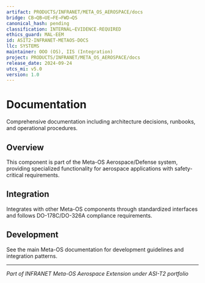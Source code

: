 ```yaml
---
artifact: PRODUCTS/INFRANET/META_OS_AEROSPACE/docs
bridge: CB→QB→UE→FE→FWD→QS
canonical_hash: pending
classification: INTERNAL–EVIDENCE-REQUIRED
ethics_guard: MAL-EEM
id: ASIT2-INFRANET-METAOS-DOCS
llc: SYSTEMS
maintainer: OOO (OS), IIS (Integration)
project: PRODUCTS/INFRANET/META_OS_AEROSPACE/docs
release_date: 2024-09-24
utcs_mi: v5.0
version: 1.0
---
```


# Documentation

Comprehensive documentation including architecture decisions, runbooks, and operational procedures.

## Overview

This component is part of the Meta-OS Aerospace/Defense system, providing specialized functionality for aerospace applications with safety-critical requirements.

## Integration

Integrates with other Meta-OS components through standardized interfaces and follows DO-178C/DO-326A compliance requirements.

## Development

See the main Meta-OS documentation for development guidelines and integration patterns.

---

*Part of INFRANET Meta-OS Aerospace Extension under ASI-T2 portfolio*
